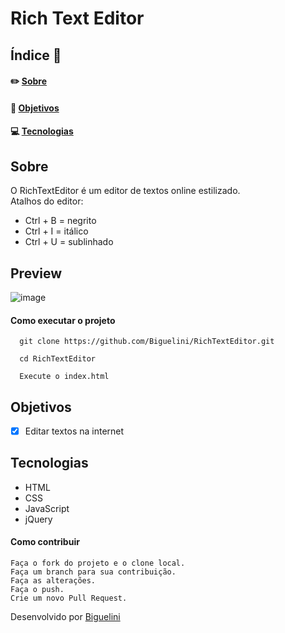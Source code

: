 # Rich Text Editor

## Índice :memo:
#### ✏️ [Sobre](https://github.com/Biguelini/RichTextEditor#sobre)
#### 🚀 [Objetivos](https://github.com/Biguelini/RichTextEditor#objetivos)
#### 💻	[Tecnologias](https://github.com/Biguelini/RichTextEditor#tecnologias-1)
## Sobre
O RichTextEditor é um editor de textos online estilizado.
<br>
Atalhos do editor:
* Ctrl + B = negrito
* Ctrl + I = itálico
* Ctrl + U = sublinhado
## Preview
![image](https://user-images.githubusercontent.com/68917493/106358915-d679a680-62ed-11eb-8b38-9e124f43b1b0.png)

#### Como executar o projeto
```
  git clone https://github.com/Biguelini/RichTextEditor.git
  
  cd RichTextEditor
  
  Execute o index.html
```

## Objetivos
- [X] Editar textos na internet
## Tecnologias
* HTML
* CSS
* JavaScript
* jQuery
#### Como contribuir 
```
Faça o fork do projeto e o clone local.
Faça um branch para sua contribuição.
Faça as alterações.
Faça o push.
Crie um novo Pull Request.
```
Desenvolvido por [Biguelini](https://github.com/Biguelini)
